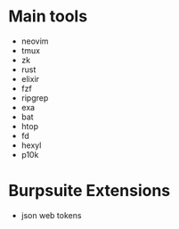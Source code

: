 # Main tools

- neovim
- tmux
- zk
- rust
- elixir
- fzf
- ripgrep
- exa
- bat
- htop
- fd
- hexyl
- p10k

# Burpsuite Extensions

- json web tokens
